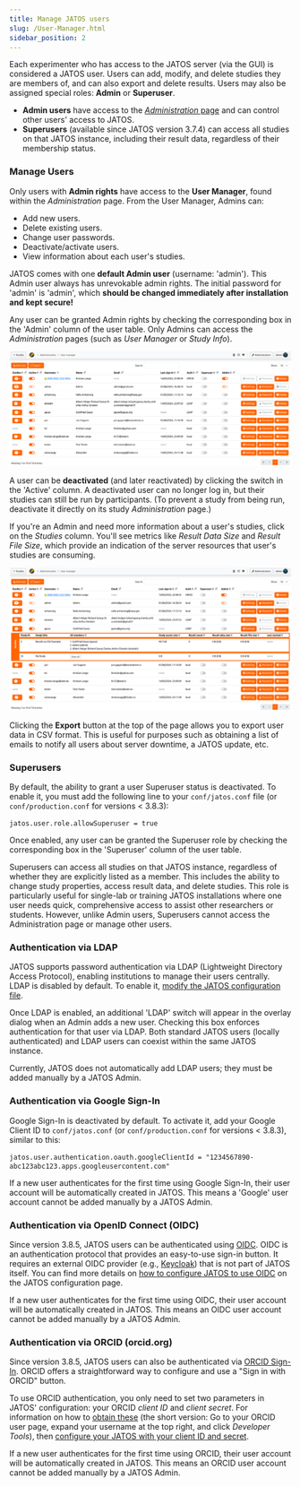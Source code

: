 ```yaml
---
title: Manage JATOS users
slug: /User-Manager.html
sidebar_position: 2
---
```


Each experimenter who has access to the JATOS server (via the GUI) is considered a JATOS user. Users can add, modify, and delete studies they are members of, and can also export and delete results. Users may also be assigned special roles: **Admin** or **Superuser**.

  * **Admin users** have access to the [*Administration* page](Administration.html) and can control other users' access to JATOS.
  * **Superusers** (available since JATOS version 3.7.4) can access all studies on that JATOS instance, including their result data, regardless of their membership status.

### Manage Users

Only users with **Admin rights** have access to the **User Manager**, found within the *Administration* page. From the User Manager, Admins can:

  * Add new users.
  * Delete existing users.
  * Change user passwords.
  * Deactivate/activate users.
  * View information about each user's studies.

JATOS comes with one **default Admin user** (username: 'admin'). This Admin user always has unrevokable admin rights. The initial password for 'admin' is 'admin', which **should be changed immediately after installation and kept secure!**

Any user can be granted Admin rights by checking the corresponding box in the 'Admin' column of the user table. Only Admins can access the *Administration* pages (such as *User Manager* or *Study Info*).

![User manager screenshot](/img/v39x/user_manager_3.png)

A user can be **deactivated** (and later reactivated) by clicking the switch in the 'Active' column. A deactivated user can no longer log in, but their studies can still be run by participants. (To prevent a study from being run, deactivate it directly on its study *Administration* page.)

If you're an Admin and need more information about a user's studies, click on the *Studies* column. You'll see metrics like *Result Data Size* and *Result File Size*, which provide an indication of the server resources that user's studies are consuming.

![User manager screenshot](/img/v39x/user_manager_4.png)

Clicking the **Export** button at the top of the page allows you to export user data in CSV format. This is useful for purposes such as obtaining a list of emails to notify all users about server downtime, a JATOS update, etc.

### Superusers

By default, the ability to grant a user Superuser status is deactivated. To enable it, you must add the following line to your `conf/jatos.conf` file (or `conf/production.conf` for versions < 3.8.3):

```
jatos.user.role.allowSuperuser = true
```

Once enabled, any user can be granted the Superuser role by checking the corresponding box in the 'Superuser' column of the user table.

Superusers can access all studies on that JATOS instance, regardless of whether they are explicitly listed as a member. This includes the ability to change study properties, access result data, and delete studies. This role is particularly useful for single-lab or training JATOS installations where one user needs quick, comprehensive access to assist other researchers or students. However, unlike Admin users, Superusers cannot access the Administration page or manage other users.

### Authentication via LDAP

JATOS supports password authentication via LDAP (Lightweight Directory Access Protocol), enabling institutions to manage their users centrally. LDAP is disabled by default. To enable it, [modify the JATOS configuration file](JATOS_Configuration.html#ldap-authentication).

Once LDAP is enabled, an additional 'LDAP' switch will appear in the overlay dialog when an Admin adds a new user. Checking this box enforces authentication for that user via LDAP. Both standard JATOS users (locally authenticated) and LDAP users can coexist within the same JATOS instance.

Currently, JATOS does not automatically add LDAP users; they must be added manually by a JATOS Admin.

### Authentication via Google Sign-In

Google Sign-In is deactivated by default. To activate it, add your Google Client ID to `conf/jatos.conf` (or `conf/production.conf` for versions < 3.8.3), similar to this:

```
jatos.user.authentication.oauth.googleClientId = "1234567890-abc123abc123.apps.googleusercontent.com"
```

If a new user authenticates for the first time using Google Sign-In, their user account will be automatically created in JATOS. This means a 'Google' user account cannot be added manually by a JATOS Admin.

### Authentication via OpenID Connect (OIDC)

Since version 3.8.5, JATOS users can be authenticated using [OIDC](https://openid.net/developers/how-connect-works/). OIDC is an authentication protocol that provides an easy-to-use sign-in button. It requires an external OIDC provider (e.g., [Keycloak](https://www.keycloak.org/)) that is not part of JATOS itself. You can find more details on [how to configure JATOS to use OIDC](JATOS_Configuration.html#openid-connect-oidc-authentication) on the JATOS configuration page.

If a new user authenticates for the first time using OIDC, their user account will be automatically created in JATOS. This means an OIDC user account cannot be added manually by a JATOS Admin.

### Authentication via ORCID (orcid.org)

Since version 3.8.5, JATOS users can also be authenticated via [ORCID Sign-In](https://info.orcid.org/documentation/features/public-api/orcid-as-a-sign-in-option-to-your-system/). ORCID offers a straightforward way to configure and use a "Sign in with ORCID" button.

To use ORCID authentication, you only need to set two parameters in JATOS' configuration: your ORCID *client ID* and *client secret*. For information on how to [obtain these](https://info.orcid.org/documentation/integration-guide/registering-a-public-api-client/) (the short version: Go to your ORCID user page, expand your username at the top right, and click *Developer Tools*), then [configure your JATOS with your client ID and secret](JATOS_Configuration.html#orcid-orcidorg-authentication).

If a new user authenticates for the first time using ORCID, their user account will be automatically created in JATOS. This means an ORCID user account cannot be added manually by a JATOS Admin.